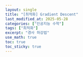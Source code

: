 ```yaml
---
layout: single
title: "[최적화] Gradient Descent"
last_modified_at: 2025-05-28
categories: ["인공지능 수학"]
tags: ["최적화"]
excerpt: "경사 하강법"
use_math: true
toc: true
toc_sticky: true
---
```


